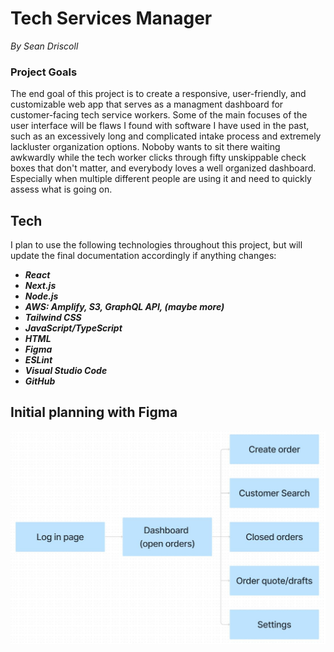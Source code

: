 # Tech Services Manager

_By Sean Driscoll_

### Project Goals

The end goal of this project is to create a responsive, user-friendly, and customizable web app that serves as a
managment dashboard for customer-facing tech service workers. Some of the main focuses of the user interface
will be flaws I found with software I have used in the past, such as an excessively long and complicated intake
process and extremely lackluster organization options. Noboby wants to sit there waiting awkwardly while the
tech worker clicks through fifty unskippable check boxes that don't matter, and everybody loves a well organized
dashboard. Especially when multiple different people are using it and need to quickly assess what is going on.

## Tech

I plan to use the following technologies throughout this project, but will update the final documentation
accordingly if anything changes:

- **_React_**
- **_Next.js_**
- **_Node.js_**
- **_AWS: Amplify, S3, GraphQL API, (maybe more)_**
- **_Tailwind CSS_**
- **_JavaScript/TypeScript_**
- **_HTML_**
- **_Figma_**
- **_ESLint_**
- **_Visual Studio Code_**
- **_GitHub_**

## Initial planning with Figma
![image](./images/figma1.JPG)

